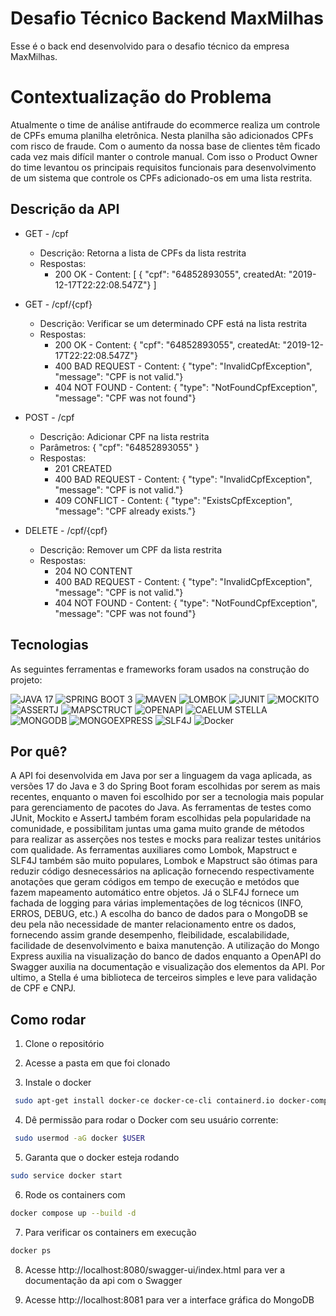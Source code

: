 # Desafio Técnico Backend MaxMilhas

Esse é o back end desenvolvido para o desafio técnico da empresa MaxMilhas.

# Contextualização do Problema

Atualmente o time de análise antifraude do ecommerce realiza um controle de CPFs emuma planilha eletrônica. Nesta planilha são adicionados CPFs com risco de fraude. Com o aumento da nossa base de clientes têm ficado cada vez mais difícil manter o controle manual. Com isso o Product Owner do time levantou os principais requisitos funcionais para desenvolvimento de um sistema que controle os CPFs adicionado-os em uma lista restrita.

## Descrição da API

- GET - /cpf
  - Descrição: Retorna a lista de CPFs da lista restrita
  - Respostas: 
      - 200 OK - Content: [ { "cpf": "64852893055", createdAt: "2019-12-17T22:22:08.547Z"} ]
  
- GET - /cpf/{cpf}
  - Descrição: Verificar se um determinado CPF está na lista restrita
  - Respostas: 
      - 200 OK - Content: { "cpf": "64852893055", createdAt: "2019-12-17T22:22:08.547Z"}
      - 400 BAD REQUEST - Content: { "type": "InvalidCpfException", "message": "CPF is not valid."}
      - 404 NOT FOUND - Content: { "type": "NotFoundCpfException", "message": "CPF was not found"}
               
- POST - /cpf
  - Descrição: Adicionar CPF na lista restrita
  - Parâmetros: { "cpf": "64852893055" }
  - Respostas: 
      - 201 CREATED 
      - 400 BAD REQUEST - Content: { "type": "InvalidCpfException", "message": "CPF is not valid."}
      - 409 CONFLICT - Content: { "type": "ExistsCpfException", "message": "CPF already exists."}
               
- DELETE - /cpf/{cpf}
  - Descrição: Remover um CPF da lista restrita
  - Respostas: 
      - 204 NO CONTENT
      - 400 BAD REQUEST - Content: { "type": "InvalidCpfException", "message": "CPF is not valid."}
      - 404 NOT FOUND - Content: { "type": "NotFoundCpfException", "message": "CPF was not found"}

## Tecnologias

As seguintes ferramentas e frameworks foram usados na construção do projeto:<br>

  ![JAVA 17](https://img.shields.io/badge/html5-%23E34F26.svg?style=for-the-badge&logo=html5&logoColor=white)
  ![SPRING BOOT 3](https://img.shields.io/badge/css3-%231572B6.svg?style=for-the-badge&logo=css3&logoColor=white)
  ![MAVEN](https://img.shields.io/badge/javascript-%23323330.svg?style=for-the-badge&logo=javascript&logoColor=%23F7DF1E)
  ![LOMBOK](https://img.shields.io/badge/react-%2320232a.svg?style=for-the-badge&logo=react&logoColor=%2361DAFB)
  ![JUNIT](https://img.shields.io/badge/React_Router-CA4245?style=for-the-badge&logo=react-router&logoColor=white)
  ![MOCKITO](https://img.shields.io/badge/styled--components-DB7093?style=for-the-badge&logo=styled-components&logoColor=white)
  ![ASSERTJ](https://img.shields.io/badge/node.js-6DA55F?style=for-the-badge&logo=node.js&logoColor=white)
  ![MAPSCTRUCT](https://img.shields.io/badge/express.js-%23404d59.svg?style=for-the-badge&logo=express&logoColor=%2361DAFB)
  ![OPENAPI](https://img.shields.io/badge/postgres-%23316192.svg?style=for-the-badge&logo=postgresql&logoColor=white)
  ![CAELUM STELLA](https://img.shields.io/badge/typescript-%23007ACC.svg?style=for-the-badge&logo=typescript&logoColor=white)
  ![MONGODB](https://img.shields.io/badge/Prisma-3982CE?style=for-the-badge&logo=Prisma&logoColor=white)
  ![MONGOEXPRESS](https://img.shields.io/badge/-jest-%23C21325?style=for-the-badge&logo=jest&logoColor=white)
  ![SLF4J](https://img.shields.io/badge/-cypress-%23E5E5E5?style=for-the-badge&logo=cypress&logoColor=058a5e)
  ![Docker](https://img.shields.io/badge/docker-%230db7ed.svg?style=for-the-badge&logo=docker&logoColor=white)
  
## Por quê?

A API foi desenvolvida em Java por ser a linguagem da vaga aplicada, as versões 17 do Java e 3 do Spring Boot foram escolhidas por serem as mais recentes, enquanto o maven foi escolhido por ser a tecnologia mais popular para gerenciamento de pacotes do Java. 
As ferramentas de testes como JUnit, Mockito e AssertJ também foram escolhidas pela popularidade na comunidade, e possibilitam juntas uma gama muito grande de métodos para realizar as asserções nos testes e mocks para realizar testes unitários com qualidade.
As ferramentas auxiliares como Lombok, Mapstruct e SLF4J também são muito populares, Lombok e Mapstruct são ótimas para reduzir código desnecessários na aplicação fornecendo respectivamente anotações que geram códigos em tempo de execução e metódos que fazem mapeamento automático entre objetos. Já o SLF4J fornece um fachada de logging para várias implementações de log técnicos (INFO, ERROS, DEBUG, etc.)
A escolha do banco de dados para o MongoDB se deu pela não necessidade de manter relacionamento entre os dados, fornecendo assim grande desempenho, fleibilidade, escalabilidade, facilidade de desenvolvimento e baixa manutenção. A utilização do Mongo Express auxilia na visualização do banco de dados enquanto a OpenAPI do Swagger auxilia na documentação e visualização dos elementos da API.
Por ultimo, a Stella é uma biblioteca de terceiros simples e leve para validação de CPF e CNPJ.

## Como rodar

1. Clone o repositório

2. Acesse a pasta em que foi clonado

3. Instale o docker
```bash
 sudo apt-get install docker-ce docker-ce-cli containerd.io docker-compose-plugin

```

4. Dê permissão para rodar o Docker com seu usuário corrente:
```bash
 sudo usermod -aG docker $USER

```

5. Garanta que o docker esteja rodando
```bash
sudo service docker start
```

6. Rode os containers com
```bash
docker compose up --build -d
```

7. Para verificar os containers em execução
```bash
docker ps
```

8. Acesse http://localhost:8080/swagger-ui/index.html para ver a documentação da api com o Swagger

9. Acesse http://localhost:8081 para ver a interface gráfica do MongoDB
